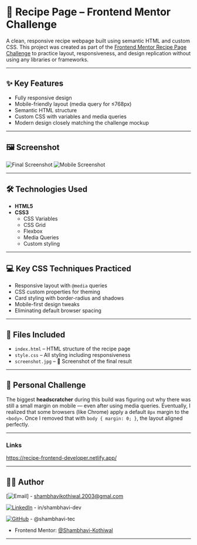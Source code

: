 # 🍳 Recipe Page – Frontend Mentor Challenge

A clean, responsive recipe webpage built using semantic HTML and custom CSS. This project was created as part of the [Frontend Mentor Recipe Page Challenge](https://www.frontendmentor.io/challenges/recipe-page-KiTsR8QQKm) to practice layout, responsiveness, and design replication without using any libraries or frameworks.

---

## ✨ Key Features

- Fully responsive design
- Mobile-friendly layout (media query for ≤768px)
- Semantic HTML structure
- Custom CSS with variables and media queries
- Modern design closely matching the challenge mockup

---

## 🖼️ Screenshot

![Final Screenshot](Screenshot.jpeg)
![Mobile Screenshot](screenshot2.jpeg)

---

## 🛠️ Technologies Used

- **HTML5**
- **CSS3**
  - CSS Variables
  - CSS Grid
  - Flexbox
  - Media Queries
  - Custom styling 

---

## 💻 Key CSS Techniques Practiced

- Responsive layout with `@media` queries
- CSS custom properties for theming
- Card styling with border-radius and shadows
- Mobile-first design tweaks
- Eliminating default browser spacing

---

## 📁 Files Included

- `index.html` – HTML structure of the recipe page  
- `style.css` – All styling including responsiveness  
- `screenshot.jpg` – 📸 Screenshot of the final result 

---

## 🧠 Personal Challenge

The biggest **headscratcher** during this build was figuring out why there was still a small margin on mobile — even after using media queries. Eventually, I realized that some browsers (like Chrome) apply a default `8px` margin to the `<body>`. Once I removed that with `body { margin: 0; }`, the layout aligned perfectly.

---

### Links
https://recipe-frontend-developer.netlify.app/

---

## 🙋‍♂️ Author

[![Email](https://img.shields.io/badge/Email-D14836?style=for-the-badge&logo=gmail&logoColor=white)]  - shambhavikothiwal.2003@gmal.com  

[![LinkedIn](https://img.shields.io/badge/LinkedIn-0077B5?style=for-the-badge&logo=linkedin&logoColor=white)](https://www.linkedin.com/in/shambhavi-dev/)  - in/shambhavi-dev

[![GitHub](https://img.shields.io/badge/GitHub-100000?style=for-the-badge&logo=github&logoColor=white)](https://github.com/shambhavi-tec)  - @shambhavi-tec
 

- Frontend Mentor: [@Shambhavi-Kothiwal](https://www.frontendmentor.io/profile/Shambhavi-Kothiwal)

---
